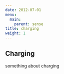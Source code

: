 ```yaml
---
date: 2012-07-01
menu:
  main:
    parent: sense
title: charging
weight: 1
---
```


## Charging

something about charging
